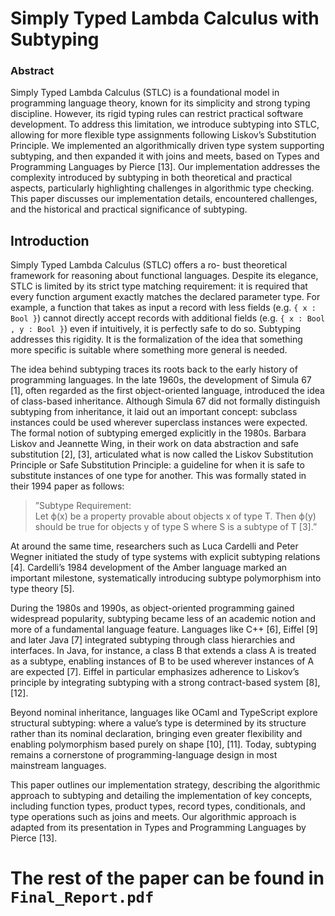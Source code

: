# Simply Typed Lambda Calculus with Subtyping
### Abstract
Simply Typed Lambda Calculus (STLC) is a foundational model in programming language theory, known for its simplicity and strong typing discipline. However, its rigid typing rules can restrict practical software development. To address this limitation, we introduce subtyping into STLC, allowing for more flexible type assignments following Liskov’s Substitution Principle. We implemented an algorithmically driven type system supporting subtyping, and then expanded it with joins and meets, based on Types and Programming Languages by Pierce [13]. Our implementation addresses the complexity introduced by subtyping in both theoretical and practical aspects, particularly highlighting challenges in algorithmic type checking. This paper discusses our implementation details, encountered challenges, and the historical and practical significance of subtyping.

## Introduction 
Simply Typed Lambda Calculus (STLC) offers a ro- bust theoretical framework for reasoning about functional languages. Despite its elegance, STLC is limited by its strict type matching requirement: it is required that every function argument exactly matches the declared parameter type. For example, a function that takes as input a record with less fields (e.g. `{ x : Bool }`) cannot directly accept records with additional fields (e.g. `{ x : Bool , y : Bool }`) even if intuitively, it is perfectly safe to do so. Subtyping addresses this rigidity. It is the formalization of the idea that something more specific is suitable where something more general is needed.

The idea behind subtyping traces its roots back to the early history of programming languages. In the late 1960s, the development of Simula 67 [1], often regarded as the first object-oriented language, introduced the idea of class-based inheritance. Although Simula 67 did not formally distinguish subtyping from inheritance, it laid out an important concept: subclass instances could be used wherever superclass instances were expected. The formal notion of subtyping emerged explicitly in the 1980s. Barbara Liskov and Jeannette Wing, in their work on data abstraction and safe substitution [2], [3], articulated what is now called the Liskov Substitution Principle or Safe Substitution Principle: a guideline for when it is safe to substitute instances of one type for another. This was formally stated in their 1994 paper as follows:
>”Subtype Requirement: <br>Let ϕ(x) be a property provable about objects x of type T. Then ϕ(y) should be true for objects y of type S where S is a subtype of T [3].”

At around the same time, researchers such as Luca Cardelli and Peter Wegner initiated the study of type systems with explicit subtyping relations [4]. Cardelli’s 1984 development of the Amber language marked an important milestone, systematically introducing subtype polymorphism into type theory [5].

During the 1980s and 1990s, as object-oriented programming gained widespread popularity, subtyping became less of an academic notion and more of a fundamental language feature. Languages like C++ [6], Eiffel [9] and later Java [7] integrated subtyping through class hierarchies and interfaces. In Java, for instance, a class B that extends a class A is treated as a subtype, enabling instances of B to be used wherever instances of A are expected [7]. Eiffel in particular emphasizes adherence to Liskov’s principle by integrating subtyping with a strong contract-based system [8], [12]. 

Beyond nominal inheritance, languages like OCaml and TypeScript explore structural subtyping: where a value’s type is determined by its structure rather than its nominal declaration, bringing even greater flexibility and enabling polymorphism based purely on shape [10], [11]. Today, subtyping remains a cornerstone of programming-language design in most mainstream languages. 

This paper outlines our implementation strategy, describing the algorithmic approach to subtyping and detailing the implementation of key concepts, including function types, product types, record types, conditionals, and type operations such as joins and meets. Our algorithmic approach is adapted from its presentation in Types and Programming Languages by Pierce [13].

# The rest of the paper can be found in `Final_Report.pdf`
